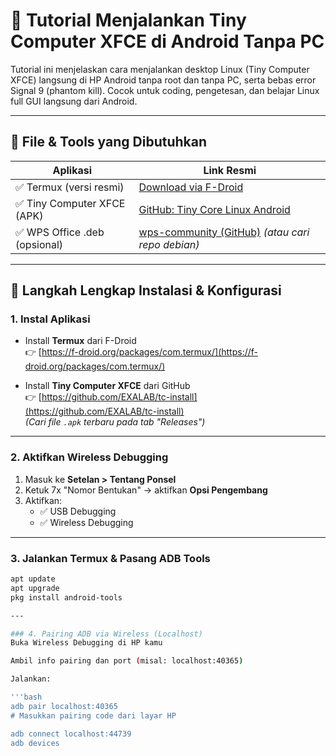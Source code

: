 # 🚀 Tutorial Menjalankan Tiny Computer XFCE di Android Tanpa PC

Tutorial ini menjelaskan cara menjalankan desktop Linux (Tiny Computer XFCE) langsung di HP Android tanpa root dan tanpa PC, serta bebas error Signal 9 (phantom kill). Cocok untuk coding, pengetesan, dan belajar Linux full GUI langsung dari Android.

---

## 🧰 File & Tools yang Dibutuhkan

| Aplikasi | Link Resmi |
|----------|-------------|
| ✅ Termux (versi resmi) | [Download via F-Droid](https://f-droid.org/packages/com.termux/) |
| ✅ Tiny Computer XFCE (APK) | [GitHub: Tiny Core Linux Android](https://github.com/EXALAB/tc-install) |
| ✅ WPS Office .deb (opsional) | [wps-community (GitHub)](https://github.com/wps-community/wps_office_installer) *(atau cari repo debian)*

---

## 📱 Langkah Lengkap Instalasi & Konfigurasi

### 1. Instal Aplikasi

- Install **Termux** dari F-Droid  
  👉 [https://f-droid.org/packages/com.termux/](https://f-droid.org/packages/com.termux/)

- Install **Tiny Computer XFCE** dari GitHub  
  👉 [https://github.com/EXALAB/tc-install](https://github.com/EXALAB/tc-install)  
  *(Cari file `.apk` terbaru pada tab "Releases")*

---

### 2. Aktifkan Wireless Debugging

1. Masuk ke **Setelan > Tentang Ponsel**
2. Ketuk 7x "Nomor Bentukan" → aktifkan **Opsi Pengembang**
3. Aktifkan:
   - ✅ USB Debugging
   - ✅ Wireless Debugging

---

### 3. Jalankan Termux & Pasang ADB Tools

```bash
apt update
apt upgrade
pkg install android-tools

---

### 4. Pairing ADB via Wireless (Localhost)
Buka Wireless Debugging di HP kamu

Ambil info pairing dan port (misal: localhost:40365)

Jalankan:

'''bash
adb pair localhost:40365
# Masukkan pairing code dari layar HP

adb connect localhost:44739
adb devices
